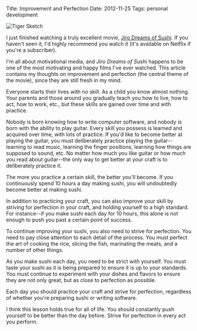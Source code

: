 Title: Improvement and Perfection
Date: 2012-11-25
Tags: personal development


![Tiger Sketch][]


I just finished watching a truly excellent movie, [Jiro Dreams of Sushi][].  If
you haven't seen it, I'd highly recommend you watch it (it's available on
Netflix if you're a subscriber).

I'm all about motivational media, and *Jiro Dreams of Sushi* happens to be one
of the most motivating and happy films I've ever watched.  This article
contains my thoughts on improvement and perfection (the central theme of the
movie), since they are still fresh in my mind.

Everyone starts their lives with no skill.  As a child you know almost nothing.
Your parents and those around you gradually teach you how to live, how to act,
how to work, etc., but these skills are gained over time and with practice.

Nobody is born knowing how to write computer software, and nobody is born with
the ability to play guitar.  Every skill you possess is learned and acquired
over time, with lots of practice.  If you'd like to become better at playing
the guitar, you must deliberately practice playing the guitar--learning to read
music, learning the finger positions, learning how things are supposed to
sound, etc.  No matter how much you like guitar or how much you read about
guitar--the only way to get better at your craft is to deliberately practice
it.

The more you practice a certain skill, the better you'll become.  If you
continuously spend 10 hours a day making sushi, you will undoubtedly become
better at making sushi.

In addition to practicing your craft, you can also improve your skill by
striving for perfection in your craft, and holding yourself to a high standard.
For instance--if you make sushi each day for 10 hours, this alone is not enough
to push you past a certain point of success.

To continue improving your sushi, you also need to strive for perfection.  You
need to pay close attention to each detail of the process.  You must perfect
the art of cooking the rice, slicing the fish, marinating the meats, and a
number of other things.

As you make sushi each day, you need to be strict with yourself.  You must
taste your sushi as it is being prepared to ensure it is up to your standards.
You must continue to experiment with your dishes and flavors to ensure they are
not only great, but as close to perfection as possible.

Each day you should practice your craft and strive for perfection, regardless
of whether you're preparing sushi or writing software.

I think this lesson holds true for all of life.  You should constantly push
yourself to be better than the day before.  Strive for perfection in every act
you perform.


  [Tiger Sketch]: |filename|/images/2012/tiger-sketch.png "Tiger Sketch"
  [Jiro Dreams of Sushi]: http://www.amazon.com/gp/product/B007UW9WOQ/ref=as_li_ss_tl?ie=UTF8&camp=1789&creative=390957&creativeASIN=B007UW9WOQ&linkCode=as2&tag=rdegges-20 "Jiro Dreams of Sushi"

